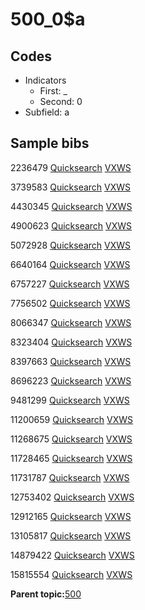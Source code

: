 # 500\_0$a

## Codes

-   Indicators
    -   First: \_
    -   Second: 0
-   Subfield: a

## Sample bibs

2236479 [Quicksearch](https://search.library.yale.edu/catalog/2236479) [VXWS](http://prodorbis.library.yale.edu:7014/vxws/GetHoldingsService?bibId=2236479)

3739583 [Quicksearch](https://search.library.yale.edu/catalog/3739583) [VXWS](http://prodorbis.library.yale.edu:7014/vxws/GetHoldingsService?bibId=3739583)

4430345 [Quicksearch](https://search.library.yale.edu/catalog/4430345) [VXWS](http://prodorbis.library.yale.edu:7014/vxws/GetHoldingsService?bibId=4430345)

4900623 [Quicksearch](https://search.library.yale.edu/catalog/4900623) [VXWS](http://prodorbis.library.yale.edu:7014/vxws/GetHoldingsService?bibId=4900623)

5072928 [Quicksearch](https://search.library.yale.edu/catalog/5072928) [VXWS](http://prodorbis.library.yale.edu:7014/vxws/GetHoldingsService?bibId=5072928)

6640164 [Quicksearch](https://search.library.yale.edu/catalog/6640164) [VXWS](http://prodorbis.library.yale.edu:7014/vxws/GetHoldingsService?bibId=6640164)

6757227 [Quicksearch](https://search.library.yale.edu/catalog/6757227) [VXWS](http://prodorbis.library.yale.edu:7014/vxws/GetHoldingsService?bibId=6757227)

7756502 [Quicksearch](https://search.library.yale.edu/catalog/7756502) [VXWS](http://prodorbis.library.yale.edu:7014/vxws/GetHoldingsService?bibId=7756502)

8066347 [Quicksearch](https://search.library.yale.edu/catalog/8066347) [VXWS](http://prodorbis.library.yale.edu:7014/vxws/GetHoldingsService?bibId=8066347)

8323404 [Quicksearch](https://search.library.yale.edu/catalog/8323404) [VXWS](http://prodorbis.library.yale.edu:7014/vxws/GetHoldingsService?bibId=8323404)

8397663 [Quicksearch](https://search.library.yale.edu/catalog/8397663) [VXWS](http://prodorbis.library.yale.edu:7014/vxws/GetHoldingsService?bibId=8397663)

8696223 [Quicksearch](https://search.library.yale.edu/catalog/8696223) [VXWS](http://prodorbis.library.yale.edu:7014/vxws/GetHoldingsService?bibId=8696223)

9481299 [Quicksearch](https://search.library.yale.edu/catalog/9481299) [VXWS](http://prodorbis.library.yale.edu:7014/vxws/GetHoldingsService?bibId=9481299)

11200659 [Quicksearch](https://search.library.yale.edu/catalog/11200659) [VXWS](http://prodorbis.library.yale.edu:7014/vxws/GetHoldingsService?bibId=11200659)

11268675 [Quicksearch](https://search.library.yale.edu/catalog/11268675) [VXWS](http://prodorbis.library.yale.edu:7014/vxws/GetHoldingsService?bibId=11268675)

11728465 [Quicksearch](https://search.library.yale.edu/catalog/11728465) [VXWS](http://prodorbis.library.yale.edu:7014/vxws/GetHoldingsService?bibId=11728465)

11731787 [Quicksearch](https://search.library.yale.edu/catalog/11731787) [VXWS](http://prodorbis.library.yale.edu:7014/vxws/GetHoldingsService?bibId=11731787)

12753402 [Quicksearch](https://search.library.yale.edu/catalog/12753402) [VXWS](http://prodorbis.library.yale.edu:7014/vxws/GetHoldingsService?bibId=12753402)

12912165 [Quicksearch](https://search.library.yale.edu/catalog/12912165) [VXWS](http://prodorbis.library.yale.edu:7014/vxws/GetHoldingsService?bibId=12912165)

13105817 [Quicksearch](https://search.library.yale.edu/catalog/13105817) [VXWS](http://prodorbis.library.yale.edu:7014/vxws/GetHoldingsService?bibId=13105817)

14879422 [Quicksearch](https://search.library.yale.edu/catalog/14879422) [VXWS](http://prodorbis.library.yale.edu:7014/vxws/GetHoldingsService?bibId=14879422)

15815554 [Quicksearch](https://search.library.yale.edu/catalog/15815554) [VXWS](http://prodorbis.library.yale.edu:7014/vxws/GetHoldingsService?bibId=15815554)

**Parent topic:**[500](../../tags/500/500.md)

